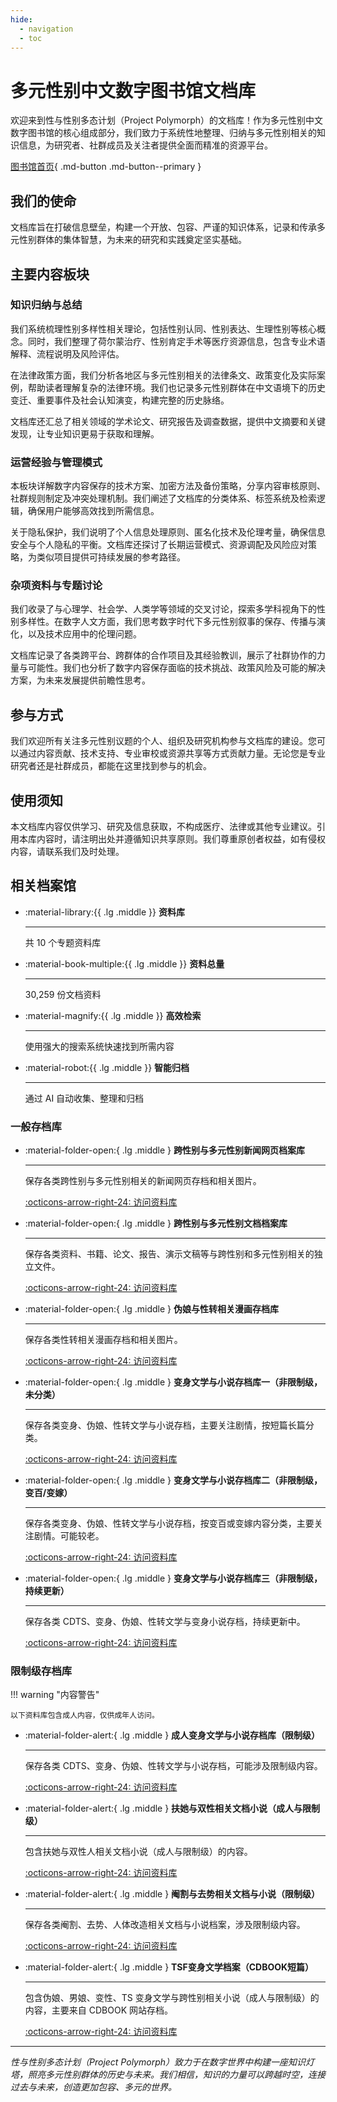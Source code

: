```yaml
---
hide:
  - navigation
  - toc
---    
```

# 多元性别中文数字图书馆文档库

欢迎来到性与性别多态计划（Project Polymorph）的文档库！作为多元性别中文数字图书馆的核心组成部分，我们致力于系统性地整理、归纳与多元性别相关的知识信息，为研究者、社群成员及关注者提供全面而精准的资源平台。

[图书馆首页](https://transchinese.org/){ .md-button .md-button--primary }

## 我们的使命

文档库旨在打破信息壁垒，构建一个开放、包容、严谨的知识体系，记录和传承多元性别群体的集体智慧，为未来的研究和实践奠定坚实基础。

## 主要内容板块

### 知识归纳与总结

我们系统梳理性别多样性相关理论，包括性别认同、性别表达、生理性别等核心概念。同时，我们整理了荷尔蒙治疗、性别肯定手术等医疗资源信息，包含专业术语解释、流程说明及风险评估。

在法律政策方面，我们分析各地区与多元性别相关的法律条文、政策变化及实际案例，帮助读者理解复杂的法律环境。我们也记录多元性别群体在中文语境下的历史变迁、重要事件及社会认知演变，构建完整的历史脉络。

文档库还汇总了相关领域的学术论文、研究报告及调查数据，提供中文摘要和关键发现，让专业知识更易于获取和理解。

### 运营经验与管理模式

本板块详解数字内容保存的技术方案、加密方法及备份策略，分享内容审核原则、社群规则制定及冲突处理机制。我们阐述了文档库的分类体系、标签系统及检索逻辑，确保用户能够高效找到所需信息。

关于隐私保护，我们说明了个人信息处理原则、匿名化技术及伦理考量，确保信息安全与个人隐私的平衡。文档库还探讨了长期运营模式、资源调配及风险应对策略，为类似项目提供可持续发展的参考路径。

### 杂项资料与专题讨论

我们收录了与心理学、社会学、人类学等领域的交叉讨论，探索多学科视角下的性别多样性。在数字人文方面，我们思考数字时代下多元性别叙事的保存、传播与演化，以及技术应用中的伦理问题。

文档库记录了各类跨平台、跨群体的合作项目及其经验教训，展示了社群协作的力量与可能性。我们也分析了数字内容保存面临的技术挑战、政策风险及可能的解决方案，为未来发展提供前瞻性思考。

## 参与方式

我们欢迎所有关注多元性别议题的个人、组织及研究机构参与文档库的建设。您可以通过内容贡献、技术支持、专业审校或资源共享等方式贡献力量。无论您是专业研究者还是社群成员，都能在这里找到参与的机会。

## 使用须知

本文档库内容仅供学习、研究及信息获取，不构成医疗、法律或其他专业建议。引用本库内容时，请注明出处并遵循知识共享原则。我们尊重原创者权益，如有侵权内容，请联系我们及时处理。

## 相关档案馆

<div class="grid cards" markdown>

-   :material-library:{{ .lg .middle }} __资料库__

    ---

    共 10 个专题资料库
    
-   :material-book-multiple:{{ .lg .middle }} __资料总量__

    ---

    30,259 份文档资料

-   :material-magnify:{{ .lg .middle }} __高效检索__

    ---

    使用强大的搜索系统快速找到所需内容

-   :material-robot:{{ .lg .middle }} __智能归档__

    ---

    通过 AI 自动收集、整理和归档

</div>

### 一般存档库

<div class="grid cards" markdown>


-   :material-folder-open:{ .lg .middle } __跨性别与多元性别新闻网页档案库__

    ---
    
    保存各类跨性别与多元性别相关的新闻网页存档和相关图片。
    
    [:octicons-arrow-right-24: 访问资料库](https://news.transchinese.org/)

-   :material-folder-open:{ .lg .middle } __跨性别与多元性别文档档案库__

    ---
    
    保存各类资料、书籍、论文、报告、演示文稿等与跨性别和多元性别相关的独立文件。
    
    [:octicons-arrow-right-24: 访问资料库](https://digital.transchinese.org/)

-   :material-folder-open:{ .lg .middle } __伪娘与性转相关漫画存档库__

    ---
    
    保存各类性转相关漫画存档和相关图片。
    
    [:octicons-arrow-right-24: 访问资料库](https://comic.transchinese.org/)

-   :material-folder-open:{ .lg .middle } __变身文学与小说存档库一（非限制级，未分类）__

    ---
    
    保存各类变身、伪娘、性转文学与小说存档，主要关注剧情，按短篇长篇分类。
    
    [:octicons-arrow-right-24: 访问资料库](https://novel.transchinese.org)

-   :material-folder-open:{ .lg .middle } __变身文学与小说存档库二（非限制级，变百/变嫁）__

    ---
    
    保存各类变身、伪娘、性转文学与小说存档，按变百或变嫁内容分类，主要关注剧情。可能较老。
    
    [:octicons-arrow-right-24: 访问资料库](https://xnovel.transchinese.org)

-   :material-folder-open:{ .lg .middle } __变身文学与小说存档库三（非限制级，持续更新）__

    ---
    
    保存各类 CDTS、变身、伪娘、性转文学与变身小说存档，持续更新中。
    
    [:octicons-arrow-right-24: 访问资料库](https://unovel.transchinese.org)


</div>

### 限制级存档库

!!! warning "内容警告"

    以下资料库包含成人内容，仅供成年人访问。

<div class="grid cards" markdown>


-   :material-folder-alert:{ .lg .middle } __成人变身文学与小说存档库（限制级）__

    ---
    
    保存各类 CDTS、变身、伪娘、性转文学与小说存档，可能涉及限制级内容。
    
    [:octicons-arrow-right-24: 访问资料库](https://snovel.cdtsf.com)

-   :material-folder-alert:{ .lg .middle } __扶她与双性相关文档小说（成人与限制级）__

    ---
    
    包含扶她与双性人相关文档小说（成人与限制级）的内容。
    
    [:octicons-arrow-right-24: 访问资料库](https://fnovel.cdtsf.com)

-   :material-folder-alert:{ .lg .middle } __阉割与去势相关文档与小说（限制级）__

    ---
    
    保存各类阉割、去势、人体改造相关文档与小说档案，涉及限制级内容。
    
    [:octicons-arrow-right-24: 访问资料库](https://enovel.cdtsf.com)

-   :material-folder-alert:{ .lg .middle } __TSF变身文学档案（CDBOOK短篇）__

    ---
    
    包含伪娘、男娘、变性、TS 变身文学与跨性别相关小说（成人与限制级）的内容，主要来自 CDBOOK 网站存档。
    
    [:octicons-arrow-right-24: 访问资料库](https://archive.cdtsf.com)


</div> 

---

*性与性别多态计划（Project Polymorph）致力于在数字世界中构建一座知识灯塔，照亮多元性别群体的历史与未来。我们相信，知识的力量可以跨越时空，连接过去与未来，创造更加包容、多元的世界。*